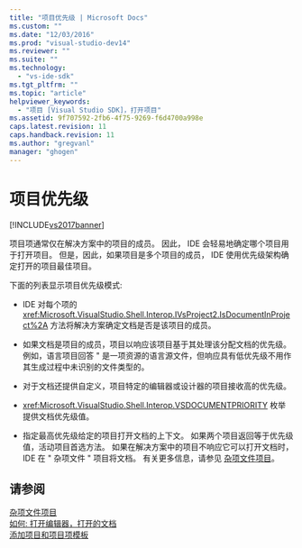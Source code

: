 ```yaml
---
title: "项目优先级 | Microsoft Docs"
ms.custom: ""
ms.date: "12/03/2016"
ms.prod: "visual-studio-dev14"
ms.reviewer: ""
ms.suite: ""
ms.technology: 
  - "vs-ide-sdk"
ms.tgt_pltfrm: ""
ms.topic: "article"
helpviewer_keywords: 
  - "项目 [Visual Studio SDK]，打开项目"
ms.assetid: 9f707592-2fb6-4f75-9269-f6d4700a998e
caps.latest.revision: 11
caps.handback.revision: 11
ms.author: "gregvanl"
manager: "ghogen"
---
```

# 项目优先级
[!INCLUDE[vs2017banner](../../code-quality/includes/vs2017banner.md)]

项目项通常仅在解决方案中的项目的成员。  因此， IDE 会轻易地确定哪个项目用于打开项目。  但是，因此，如果项目是多个项目的成员， IDE 使用优先级架构确定打开的项目最佳项目。  
  
 下面的列表显示项目优先级模式:  
  
-   IDE 对每个项的 <xref:Microsoft.VisualStudio.Shell.Interop.IVsProject2.IsDocumentInProject%2A> 方法将解决方案确定文档是否是该项目的成员。  
  
-   如果文档是项目的成员，项目以响应该项目基于其处理该分配文档的优先级。  例如，语言项目回答 " 是一项资源的语言源文件，但响应具有低优先级不用作其生成过程中未识别的文件类型的。  
  
-   对于文档还提供自定义，项目特定的编辑器或设计器的项目接收高的优先级。  
  
-   <xref:Microsoft.VisualStudio.Shell.Interop.VSDOCUMENTPRIORITY> 枚举提供文档优先级值。  
  
-   指定最高优先级给定的项目打开文档的上下文。  如果两个项目返回等于优先级值，活动项目首选方法。  如果在解决方案中的项目不响应它可以打开文档时， IDE 在 " 杂项文件 " 项目将文档。  有关更多信息，请参见 [杂项文件项目](../../extensibility/internals/miscellaneous-files-project.md)。  
  
## 请参阅  
 [杂项文件项目](../../extensibility/internals/miscellaneous-files-project.md)   
 [如何: 打开编辑器，打开的文档](../../extensibility/how-to-open-editors-for-open-documents.md)   
 [添加项目和项目项模板](../../extensibility/internals/adding-project-and-project-item-templates.md)